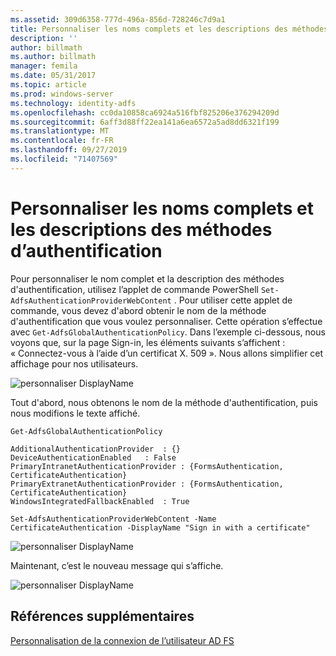 ```yaml
---
ms.assetid: 309d6358-777d-496a-856d-728246c7d9a1
title: Personnaliser les noms complets et les descriptions des méthodes d’authentification
description: ''
author: billmath
ms.author: billmath
manager: femila
ms.date: 05/31/2017
ms.topic: article
ms.prod: windows-server
ms.technology: identity-adfs
ms.openlocfilehash: cc0da10858ca6924a516fbf825206e376294209d
ms.sourcegitcommit: 6aff3d88ff22ea141a6ea6572a5ad8dd6321f199
ms.translationtype: MT
ms.contentlocale: fr-FR
ms.lasthandoff: 09/27/2019
ms.locfileid: "71407569"
---
```

# <a name="customize-the-display-names-and-descriptions-for-authentication-methods"></a>Personnaliser les noms complets et les descriptions des méthodes d’authentification 


Pour personnaliser le nom complet et la description des méthodes d'authentification, utilisez l’applet de commande PowerShell `Set-AdfsAuthenticationProviderWebContent` .  Pour utiliser cette applet de commande, vous devez d'abord obtenir le nom de la méthode d'authentification que vous voulez personnaliser.  Cette opération s’effectue avec `Get-AdfsGlobalAuthenticationPolicy`.  Dans l’exemple ci-dessous, nous voyons que, sur la page Sign\-in, les éléments suivants s’affichent : « Connectez-vous à l’aide d’un certificat X. 509 ».  Nous allons simplifier cet affichage pour nos utilisateurs.  
  
![personnaliser DisplayName](media/AD-FS-user-sign-in-customization/ADFS_Customize_Update1.PNG)  
  
Tout d'abord, nous obtenons le nom de la méthode d'authentification, puis nous modifions le texte affiché.  
  
 
    Get-AdfsGlobalAuthenticationPolicy  
      
    AdditionalAuthenticationProvider  : {}  
    DeviceAuthenticationEnabled   : False  
    PrimaryIntranetAuthenticationProvider : {FormsAuthentication, CertificateAuthentication}  
    PrimaryExtranetAuthenticationProvider : {FormsAuthentication, CertificateAuthentication}  
    WindowsIntegratedFallbackEnabled  : True  
      
    Set-AdfsAuthenticationProviderWebContent -Name CertificateAuthentication -DisplayName "Sign in with a certificate"  
  
  
![personnaliser DisplayName](media/AD-FS-user-sign-in-customization/ADFS_Customize_Update2.PNG)  
  
Maintenant, c’est le nouveau message qui s’affiche.  
  
![personnaliser DisplayName](media/AD-FS-user-sign-in-customization/ADFS_Customize_Update3.PNG)  

## <a name="additional-references"></a>Références supplémentaires 
[Personnalisation de la connexion de l’utilisateur AD FS](AD-FS-user-sign-in-customization.md) 
